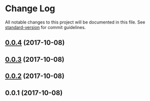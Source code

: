 # Change Log

All notable changes to this project will be documented in this file. See [standard-version](https://github.com/conventional-changelog/standard-version) for commit guidelines.

<a name="0.0.4"></a>
## [0.0.4](https://github.com/compare/v0.0.3...v0.0.4) (2017-10-08)



<a name="0.0.3"></a>
## [0.0.3](https://github.com/compare/v0.0.2...v0.0.3) (2017-10-08)



<a name="0.0.2"></a>
## [0.0.2](https://github.com/compare/v0.0.1...v0.0.2) (2017-10-08)



<a name="0.0.1"></a>
## 0.0.1 (2017-10-08)
